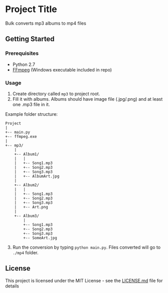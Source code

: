 # Project Title

Bulk converts mp3 albums to mp4 files

## Getting Started

### Prerequisites

* Python 2.7
* [FFmpeg](https://www.ffmpeg.org/) (Windows executable included in repo)

### Usage

1. Create directory called `mp3` to project root.
2. Fill it with albums. Albums should have image file (.jpg/.png) and at least one .mp3 file in it.

Example folder structure:

```
Project
|
+-- main.py
+-- ffmpeg.exe
|
+-- mp3/
    |
    +-- Album1/
    |   |
    |   +-- Song1.mp3
    |   +-- Song2.mp3
    |   +-- Song3.mp3
    |   +-- AlbumArt.jpg
    |
    +-- Album2/
    |   |
    |   +-- Song1.mp3
    |   +-- Song2.mp3
    |   +-- Song3.mp3
    |   +-- Art.png
    |
    +-- Album3/
        |
        +-- Song1.mp3
        +-- Song2.mp3
        +-- Song3.mp3
        +-- SomeArt.jpg
```

3. Run the conversion by typing `python main.py`. Files converted will go to `./mp4` folder.

## License

This project is licensed under the MIT License - see the [LICENSE.md](LICENSE.md) file for details